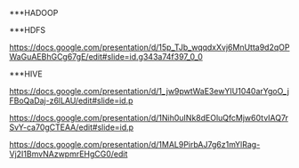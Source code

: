 ***HADOOP



***HDFS

https://docs.google.com/presentation/d/15p_TJb_wqqdxXvj6MnUtta9d2qOPWaGuAEBhGCg67gE/edit#slide=id.g343a74f397_0_0

***HIVE

https://docs.google.com/presentation/d/1_jw9pwtWaE3ewYIU1040arYgoO_jFBoQaDaj-z6lLAU/edit#slide=id.p

https://docs.google.com/presentation/d/1Nih0uINk8dEOluQfcMjw60tvIAQ7rSvY-ca70gCTEAA/edit#slide=id.p

https://docs.google.com/presentation/d/1MAL9PirbAJ7g6z1mYlRag-Vj2I1BmvNAzwpmrEHgCG0/edit
